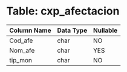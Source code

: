 # Table: cxp_afectacion

| Column Name | Data Type | Nullable |
|-------------|-----------|----------|
| Cod_afe | char | NO |
| Nom_afe | char | YES |
| tip_mon | char | NO |
